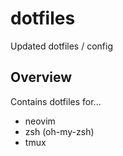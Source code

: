 # dotfiles
Updated dotfiles / config

## Overview
Contains dotfiles for...

- neovim
- zsh (oh-my-zsh)
- tmux

